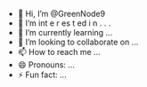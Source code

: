  - 👋 Hi, I’m @GreenNode9
-  👀 I’m  int e     r      es  t ed i n   .   . .       
- 🌱 I’m currently learning  ...          
- 💞️ I’m looking to collaborate on ...   
- 📫 How to reach me ... 
- 😄 Pronouns: ...
- ⚡ Fun fact: ...

<!---
GreenNode9/GreenNode9 is a ✨ special ✨ repository because its `README.md` (this file) appears on your GitHub profile.
You can click the Preview link to take a look at your changes.
--->

